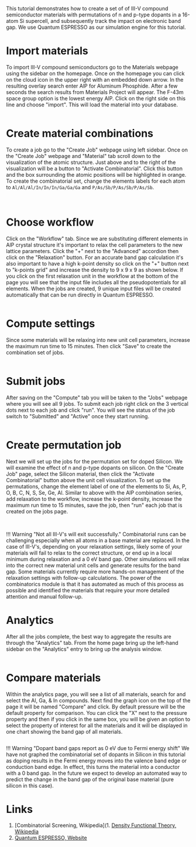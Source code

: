 <!-- TODO by MH -->

This tutorial demonstrates how to create a set of of III-V compound semiconductor materials with permutations of n and p-type dopants in a 16-atom Si supercell, and subsequently track the impact on electronic band gap. We use Quantum ESPRESSO as our simulation engine for this tutorial.

# Import materials

To import III-V compound semiconductors go to the Materials webpage using the sidebar on the homepage.  Once on the homepage you can click on the cloud icon in the upper right with an embedded down arrow.  In the resulting overlay search enter AlP for Aluminum Phosphide.  After a few seconds the search results from Materials Project will appear.  The F-43m space group option is the lowest energy AlP.  Click on the right side on this line and choose "import".  This will load the material into your database.

<img data-gifffer="/images/tutorials/tutorials/ImportAlP.gif" />

# Create material combinations

To create a job go to the "Create Job" webpage using left sidebar.  Once on the "Create Job" webpage and "Material" tab scroll down to the visualization of the atomic structure.  Just above and to the right of the visualization will be a button to "Activate Combinatorial".  Click this button and the box surrounding the atomic positions will be highlighted in orange.  To create the combinatorial set, change the elements labels for each atom to `Al/Al/Al/In/In/In/Ga/Ga/Ga` and `P/As/Sb/P/As/Sb/P/As/Sb`.

<img data-gifffer="/images/tutorials/tutorials/CreateAlP.gif" />
<img data-gifffer="/images/tutorials/tutorials/CreateAlP2.gif" />

# Choose workflow

Click on the "Workflow" tab.  Since we are substituting different elements in AlP crystal structure it's important to relax the cell parameters to the new lattice parameters.  Click the "+" next to the "Advanced" accordion then click on the "Relaxation" button.  For an accurate band gap calculation it's also important to have a high k-point density so click on the "+" button next to "k-points grid" and increase the density to 9 x 9 x 9 as shown below.  If you click on the first relaxation unit in the workflow at the bottom of the page you will see that the input file includes all the pseudopotentials for all elements.  When the jobs are created, 9 unique input files will be created automatically that can be run directly in Quantum ESPRESSO.

<img data-gifffer="/images/tutorials/tutorials/WorkflowAlP.gif" />


# Compute settings

Since some materials will be relaxing into new unit cell parameters, increase the maximum run time to 15 minutes.  Then click "Save" to create the combination set of jobs.

<img data-gifffer="/images/tutorials/tutorials/ComputeAlP.gif" />

# Submit jobs

After saving on the "Compute" tab you will be taken to the "Jobs" webpage where you will see all 9 jobs.  To submit each job right click on the 3 vertical dots next to each job and click "run".  You will see the status of the job switch to "Submitted" and "Active" once they start running.

<img data-gifffer="/images/tutorials/tutorials/SubmitAlP.gif" />

# Create permutation job

Next we will set up the jobs for the permutation set for doped Silicon.  We will examine the effect of n and p-type dopants on silicon.  On the "Create Job" page, select the Silicon material, then click the "Activate Combinatorial" button above the unit cell visualization.  To set up the permutations, change the element label of one of the elements to Si, As, P, O, B, C, N, S, Se, Ge, Al. Similar to above with the AlP combination series, add relaxation to the workflow, increase the k-point density, increase the maximum run time to 15 minutes, save the job, then "run" each job that is created on the jobs page.

<img data-gifffer="/images/tutorials/tutorials/CreateSiDopant.gif" />
<img data-gifffer="/images/tutorials/tutorials/CreateSiDopant2.gif" />

!!! Warning "Not all III-V's will exit successfully."
    Combinatorial runs can be challenging especially when all atoms in a base material are replaced.  In the case of III-V's, depending on your relaxation settings, likely some of your materials will fail to relax to the correct structure, or end up in a local minimum during relaxation and a 0 eV band gap.  Other simulations will relax into the correct new material unit cells and generate results for the band gap. Some materials currently require more hands-on management of the relaxation settings with follow-up calculations.  The power of the combinatorics module is that it has automated as much of this process as possible and identified the materials that require your more detailed attention and manual follow-up.

# Analytics

After all the jobs complete, the best way to aggregate the results are through the "Analytics" tab.  From the home page bring up the left-hand sidebar on the "Analytics" entry to bring up the analysis window.

<img data-gifffer="/images/tutorials/tutorials/Analytics.gif" />

# Compare materials

Within the analytics page, you will see a list of all materials, search for and select the Al, Ga, & In compounds.  Next find the graph icon on the top of the page it will be named "Compare" and click.  By default pressure will be the default property for comparison.  You can click the "X" next to the pressure property and then if you click in the same box, you will be given an option to select the property of interest for all the materials and it will be displayed in one chart showing the band gap of all materials.

<img data-gifffer="/images/tutorials/tutorials/CombinatorialBandGap.gif" />

!!! Warning "Dopant band gaps report as 0 eV due to Fermi energy shift"
    We have not graphed the combinatorial set of dopants in Silicon in this tutorial as doping results in the Fermi energy moves into the valence band edge or conduction band edge. In effect, this turns the material into a conductor with a 0 band gap. In the future we expect to develop an automated way to predict the change in the band gap of the original base material (pure silicon in this case).

# Links

1. [Combinatorial Screening, Wikipedia](1. [Density Functional Theory, Wikipedia](https://en.wikipedia.org/wiki/Density_functional_theory)
2. [Quantum ESPRESSO, Website](http://www.quantum-espresso.org/)
